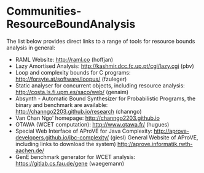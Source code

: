 # Communities-ResourceBoundAnalysis

The list below provides direct links to a range of tools for
resource bounds analysis in general:

- RAML Website: http://raml.co (hoffjan)
- Lazy Amortised Analysis: http://kashmir.dcc.fc.up.pt/cgi/lazy.cgi (pbv)
- Loop and complexity bounds for C programs: http://forsyte.at/software/loopus/  (fzuleger)
- Static analyser for concurrent objects, including resource analysis: http://costa.ls.fi.upm.es/saco/web/ (genaim) 
- Absynth - Automatic Bound Synthesizer for Probabilistic Programs, the binary and benchmark are available: http://channgo2203.github.io/research  (channgo)
- Van Chan Ngo' homepage: http://channgo2203.github.io
- OTAWA (WCET computation): http://www.otawa.fr/ (hugues)
- Special Web Interface of AProVE for Java Complexity: http://aprove-developers.github.io/jbc-complexity/ (giesl)
  General Website of AProVE, including links to download the system) http://aprove.informatik.rwth-aachen.de/ 
- GenE benchmark generator for WCET analysis: https://gitlab.cs.fau.de/gene (waegemann) 
